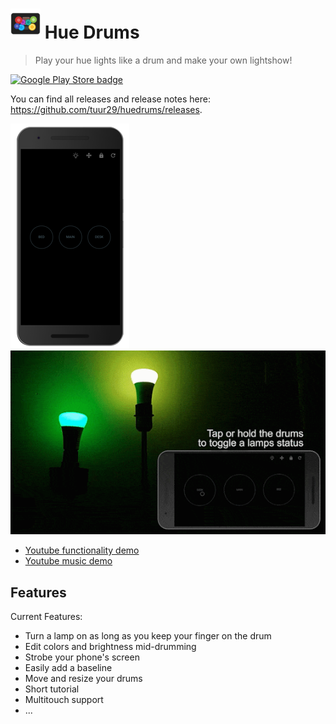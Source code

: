 # ![Logo](https://raw.githubusercontent.com/tuur29/huedrums/master/resources/android/icon/drawable-mdpi-icon.png "Logo") Hue Drums
> Play your hue lights like a drum and make your own lightshow!

[![Google Play Store badge](https://play.google.com/intl/en_us/badges/images/badge_new.png)](https://play.google.com/store/apps/details?id=net.tuurlievens.huedrums)

You can find all releases and release notes here: https://github.com/tuur29/huedrums/releases.

![Preview](preview.png) ![Demo](demo.gif)

- [Youtube functionality demo](https://youtu.be/eokq6eNTzFg)
- [Youtube music demo](https://youtu.be/F2KZp8hP2-o)

## Features

Current Features:
- Turn a lamp on as long as you keep your finger on the drum
- Edit colors and brightness mid-drumming
- Strobe your phone's screen
- Easily add a baseline
- Move and resize your drums
- Short tutorial
- Multitouch support
- ...
